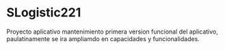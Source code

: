 # SLogistic221
Proyecto aplicativo mantenimiento
primera version funcional del aplicativo, paulatinamente se ira ampliamdo en capacidades y funcionalidades.
